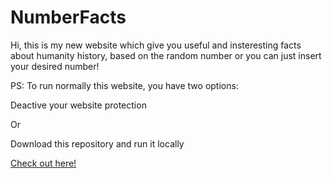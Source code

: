 # NumberFacts
Hi, this is my new website which give you useful and insteresting facts about humanity history, based on the random number or you can just insert your desired number!


PS: To run normally this website, you have two options:


Deactive your website protection


Or


Download this repository and run it locally


<a href="https://number-facts-steel.vercel.app/" target="_blank">Check out here!</a>
